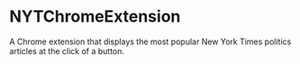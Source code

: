 # NYTChromeExtension
A Chrome extension that displays the most popular New York Times politics articles at the click of a button.
